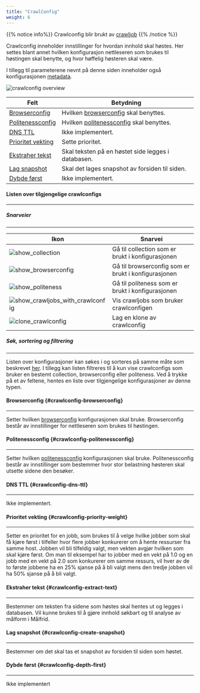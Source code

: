 ```yaml
---
title: "CrawlConfig"
weight: 6
---
```


{{% notice info%}}
Crawlconfig blir brukt av [crawljob](../crawljob)
{{% /notice %}}  

Crawlconfig inneholder innstillinger for hvordan innhold skal høstes. Her settes blant annet hvilken konfigurasjon
nettleseren som brukes til høstingen skal benytte, og hvor høffelig høsteren skal være.  

I tillegg til parameterene nevnt på denne siden 
inneholder også konfigurasjonen [metadata](../#veidemann-meta).

![crawlconfig overview](/veidemann/docs/img/crawlconfig/veidemann_dashboard_crawlconfig_overview.png)

Felt                                             | Betydning
-------------------------------------------------|------------------------------------------
[Browserconfig](#crawlconfig-browserconfig)      | Hvilken [browserconfig](../browserconfig) skal benyttes.
[Politenessconfig](#crawlconfig-politenessconfig)| Hvilken [politenessconfig](../politenessconfig) skal benyttes.
[DNS TTL](#crawlconfig-dns-ttl)                  | Ikke implementert.
[Prioritet vekting](#crawlconfig-priority-weight)| Sette prioritet. 
[Ekstraher tekst](crawlconfig-extract-text)      | Skal teksten på en høstet side legges i databasen.
[Lag snapshot](#crawlconfig-create-snapshot)     | Skal det lages snapshot av forsiden til siden. 
[Dybde først](#crawlconfig-depth-first)          | Ikke implementert.

#### Listen over tilgjengelige crawlconfigs
--------------------------------------------

##### Snarveier
---------------

Ikon                                                                                                | Snarvei
----------------------------------------------------------------------------------------------------|-------------------------------------------------------
![show_collection](/veidemann/docs/img/icons/veidemann_dashboard_icon_collection.png)               | Gå til collection som er brukt i konfigurasjonen
![show_browserconfig](/veidemann/docs/img/icons/veidemann_dashboard_icon_browserconfig.png)         | Gå til browserconfig som er brukt i konfigurasjonen
![show_politeness](/veidemann/docs/img/icons/veidemann_dashboard_icon_politeness.png)               | Gå til politeness som er brukt i konfigurasjonen
![show_crawljobs_with_crawlconfig](/veidemann/docs/img/icons/veidemann_dashboard_icon_crawljob.png) | Vis crawljobs som bruker crawlconfigen
![clone_crawlconfig](/veidemann/docs/img/icons/veidemann_dashboard_icon_clone_config.png)           | Lag en klone av crawlconfig

##### Søk, sortering og filtrering
----------------------------------
Listen over konfigurasjoner kan søkes i og sorteres på samme måte som beskrevet [her](../#config-search-filter-sort).
I tillegg kan listen filtreres til å kun vise crawlconfigs som bruker en bestemt collection, browserconfig eller politeness.
Ved å trykke på et av feltene, hentes en liste over tilgjengelige konfigurasjoner av denne typen. 

#### Browserconfig {#crawlconfig-browserconfig}
-----------------------------------------------  
Setter hvilken [browserconfig](../browserconfig) konfigurasjonen skal bruke.
Browserconfig består av innstillinger for nettleseren som brukes til høstingen. 

#### Politenessconfig {#crawlconfig-politenessconfig}
-----------------------------------------------------
Setter hvilken [politenessconfig](../politenessconfig) konfigurasjonen skal bruke.
Politenessconfig består av innstillinger som bestemmer hvor stor belastning høsteren skal utsette sidene den besøker.

#### DNS TTL {#crawlconfig-dns-ttl}
------------------------------------
Ikke implementert.

#### Prioritet vekting {#crawlconfig-priority-weight}
-----------------------------------------------------
Setter en prioritet for en jobb, som brukes til å velge hvilke jobber som skal få kjøre først i tilfeller hvor flere
jobber konkurerer om å hente ressurser fra samme host.
Jobben vil bli tilfeldig valgt, men vekten avgjør hvilken som skal kjøre først.
Om man til eksempel har to jobber med en vekt på 1.0 og en jobb med en vekt på 2.0 som konkurerer om samme ressurs,
vil hver av de to første jobbene ha en 25% sjanse på å bli valgt mens den tredje jobben vil ha 50% sjanse på å
bli valgt.

#### Ekstraher tekst {#crawlconfig-extract-text}
-----------------------------------------------
Bestemmer om teksten fra sidene som høstes skal hentes ut og legges i databasen.
Vil kunne brukes til å gjøre innhold søkbart og til analyse av målform i Målfrid.

#### Lag snapshot {#crawlconfig-create-snapshot}
------------------------------------------------
Bestemmer om det skal tas et snapshot av forsiden til siden som høstet.

#### Dybde først {#crawlconfig-depth-first}
-------------------------------------------
Ikke implementert
